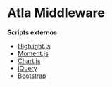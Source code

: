 Atla Middleware
=====

**Scripts externos**
- [Highlight.js](https://highlightjs.org/usage/)
- [Moment.js](http://momentjs.com/)
- [Chart.js](http://www.chartjs.org/)
- [jQuery](http://jquery.com/)
- [Bootstrap](http://getbootstrap.com/javascript/)